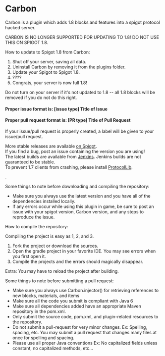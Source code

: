 Carbon
======

Carbon is a plugin which adds 1.8 blocks and features into a spigot protocol hacked server.

CARBON IS NO LONGER SUPPORTED FOR UPDATING TO 1.8! DO NOT USE THIS ON SPIGOT 1.8.

How to update to Spigot 1.8 from Carbon:
1) Shut off your server, saving all data.
2) Uninstall Carbon by removing it from the plugins folder.
3) Update your Spigot to Spigot 1.8.
4) ????
5) Congrats, your server is now full 1.8!

Do not turn on your server if it's not updated to 1.8 -- all 1.8 blocks will be removed if you do not do this right.

<h4><b>Proper issue format is: [issue type] Title of Issue</b></h4>
<h4><b>Proper pull request format is: [PR type] Title of Pull Request</b></h4>
If your issue/pull request is properly created, a label will be given to your issue/pull request.

More stable releases are available [on Spigot](http://www.spigotmc.org/resources/.1258/).  
If you find a bug, post an issue containing the version you are using!  
The latest builds are available from [Jenkins](http://build.true-games.org/job/Carbon/).
Jenkins builds are not guaranteed to be stable.  
To prevent 1.7 clients from crashing, please install [ProtocolLib](http://assets.comphenix.net/job/ProtocolLib%20-%20Spigot%20Compatible%201.8/).

.

Some things to note before downloading and compiling the repository:

- Make sure you always use the latest version and you have all of the dependencies installed locally.
- If any errors occur while using this plugin in game, be sure to post an issue with your spigot version, Carbon version, and any steps to reproduce the issue.

How to compile the repository:

Compiling the project is easy as 1, 2, and 3.

<ol>
<li> Fork the project or download the sources.</li>
<li> Open the gradle project in your favorite IDE. You may see errors when you first open it.</li>
<li> Compile the projects and the errors should magically disappear.</li>
</ol>

Extra: You may have to reload the project after building.

Some things to note before submitting a pull request:

- Make sure you always use Carbon.injector() for retrieving references to new blocks, materials, and items
- Make sure all the code you submit is compliant with Java 6
- Make sure all dependencies added have an appropriate Maven repository in the pom.xml.
- Only submit the source code, pom.xml, and plugin-related resources to the repository.
- Do not submit a pull-request for very minor changes. Ex: Spelling, spacing, etc. You may submit a pull request that changes many files at once for spelling and spacing.
- Please use all proper Java conventions Ex: No capitalized fields unless constant, no capitalized methods, etc...

